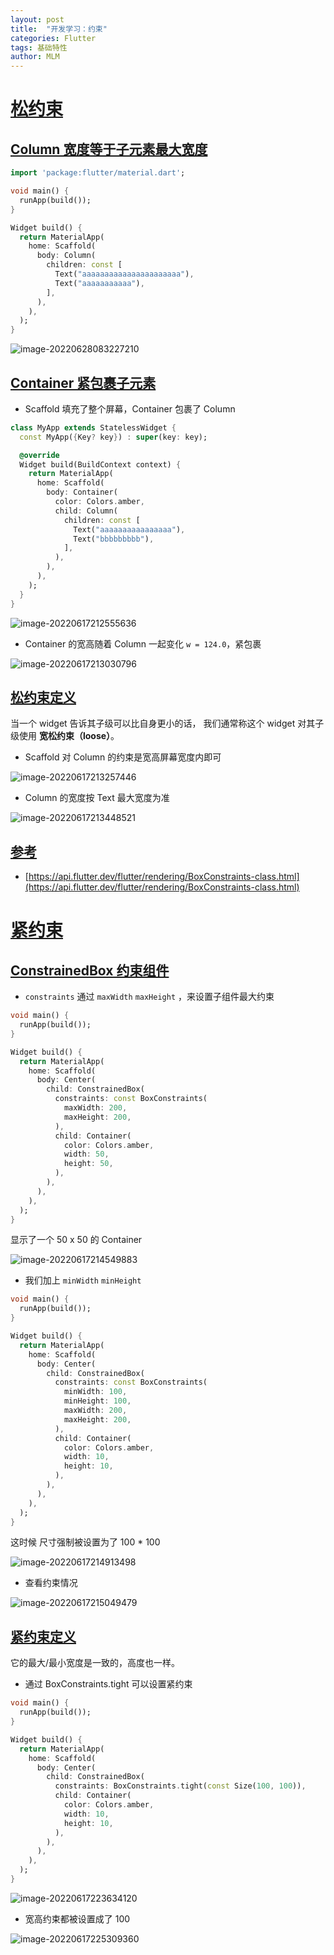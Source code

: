 ```yaml
---
layout: post
title:  "开发学习：约束"
categories: Flutter
tags: 基础特性
author: MLM
---
```

# [松约束]()

## [Column 宽度等于子元素最大宽度]()

```dart
import 'package:flutter/material.dart';

void main() {
  runApp(build());
}

Widget build() {
  return MaterialApp(
    home: Scaffold(
      body: Column(
        children: const [
          Text("aaaaaaaaaaaaaaaaaaaaaa"),
          Text("aaaaaaaaaaa"),
        ],
      ),
    ),
  );
}
```

![image-20220628083227210](https://molingmiao.github.io/pic/image-20220628083227210.png)

## [Container 紧包裹子元素]()

* Scaffold 填充了整个屏幕，Container 包裹了 Column

```dart
class MyApp extends StatelessWidget {
  const MyApp({Key? key}) : super(key: key);

  @override
  Widget build(BuildContext context) {
    return MaterialApp(
      home: Scaffold(
        body: Container(
          color: Colors.amber,
          child: Column(
            children: const [
              Text("aaaaaaaaaaaaaaaa"),
              Text("bbbbbbbbb"),
            ],
          ),
        ),
      ),
    );
  }
}
```

![image-20220617212555636](https://molingmiao.github.io/pic/image-20220617212555636.png)

* Container 的宽高随着 Column 一起变化 `w = 124.0`，紧包裹

![image-20220617213030796](https://molingmiao.github.io/pic/image-20220617213030796.png)

## [松约束定义]()

当一个 widget 告诉其子级可以比自身更小的话， 我们通常称这个 widget 对其子级使用 **宽松约束（loose）**。

* Scaffold 对 Column 的约束是宽高屏幕宽度内即可

![image-20220617213257446](https://molingmiao.github.io/pic/image-20220617213257446.png)

* Column 的宽度按 Text 最大宽度为准

![image-20220617213448521](https://molingmiao.github.io/pic/image-20220617213448521.png)

## [参考]()

* [https://api.flutter.dev/flutter/rendering/BoxConstraints-class.html](https://api.flutter.dev/flutter/rendering/BoxConstraints-class.html)

# [紧约束]()

## [ConstrainedBox 约束组件]()

* `constraints` 通过 `maxWidth` `maxHeight` ，来设置子组件最大约束

```dart
void main() {
  runApp(build());
}

Widget build() {
  return MaterialApp(
    home: Scaffold(
      body: Center(
        child: ConstrainedBox(
          constraints: const BoxConstraints(
            maxWidth: 200,
            maxHeight: 200,
          ),
          child: Container(
            color: Colors.amber,
            width: 50,
            height: 50,
          ),
        ),
      ),
    ),
  );
}
```

显示了一个 50 x 50 的 Container

![image-20220617214549883](https://molingmiao.github.io/pic/image-20220617214549883.png)

* 我们加上 `minWidth` `minHeight`

```dart
void main() {
  runApp(build());
}

Widget build() {
  return MaterialApp(
    home: Scaffold(
      body: Center(
        child: ConstrainedBox(
          constraints: const BoxConstraints(
            minWidth: 100,
            minHeight: 100,
            maxWidth: 200,
            maxHeight: 200,
          ),
          child: Container(
            color: Colors.amber,
            width: 10,
            height: 10,
          ),
        ),
      ),
    ),
  );
}
```

这时候 尺寸强制被设置为了 100 \* 100

![image-20220617214913498](https://molingmiao.github.io/pic/image-20220617214913498.png)

* 查看约束情况

![image-20220617215049479](https://molingmiao.github.io/pic/image-20220617215049479.png)

## [紧约束定义]()

它的最大/最小宽度是一致的，高度也一样。

* 通过 BoxConstraints.tight 可以设置紧约束

```dart
void main() {
  runApp(build());
}

Widget build() {
  return MaterialApp(
    home: Scaffold(
      body: Center(
        child: ConstrainedBox(
          constraints: BoxConstraints.tight(const Size(100, 100)),
          child: Container(
            color: Colors.amber,
            width: 10,
            height: 10,
          ),
        ),
      ),
    ),
  );
}
```

![image-20220617223634120](https://molingmiao.github.io/pic/image-20220617223634120.png)

* 宽高约束都被设置成了 100

![image-20220617225309360](https://molingmiao.github.io/pic/image-20220617225309360.png)
